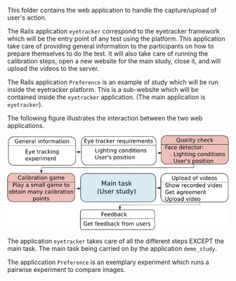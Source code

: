 This folder contains the web application to handle the capture/upload of user's action.

The Rails application `eyetracker` correspond to the eyetracker framework which will be the entry point of any test using the platform. This application take care of providing general information to the participants on how to prepare themselves to do the test. It will also take care of running the calibration steps, open a new website for the main study, close it, and will upload the videos to the server. 

The Rails application `Preference` is an example of study which will be run inside the eyetracker platform. This is a sub-website which will be contained inside the `eyetracker` application. (The main application is `eyetracker`).
 
The following figure illustrates the interaction between the two web applications.

![alt tag](./framework.png)

The application `eyetracker` takes care of all the different steps EXCEPT the main task. The main task being carried on by the application `demo_study`. 

The appliccation `Preference` is an exemplary experiment which runs a pairwise experiment to compare images. 


